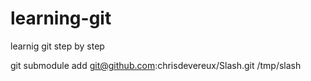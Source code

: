 learning-git
============

learnig git step by step

git submodule add git@github.com:chrisdevereux/Slash.git /tmp/slash

